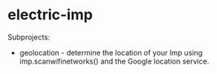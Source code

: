 electric-imp
============

Subprojects:

* geolocation - determine the location of your Imp using imp.scanwifinetworks() and the Google location service.
